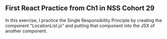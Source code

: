## First React Practice from Ch1 in NSS Cohort 29

In this exercise, I practice the Single Responsibility Principle by creating the component "LocationList.js" and putting that component into the JSX of another component.

